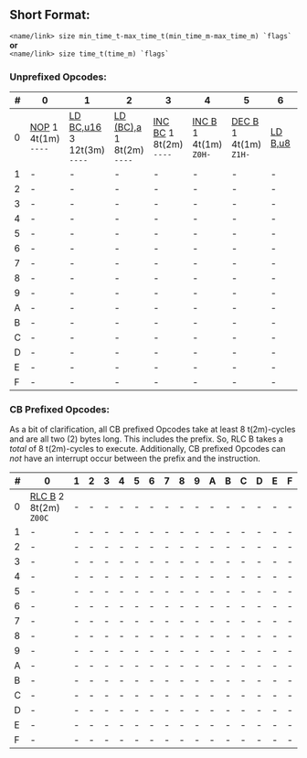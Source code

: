## Short Format:
``<name/link> size min_time_t-max_time_t(min_time_m-max_time_m) `flags` `` **or**  
``<name/link> size time_t(time_m) `flags` ``
### Unprefixed Opcodes:

|#|0|1|2|3|4|5|6|7|8|9|A|B|C|D|E|F|
|-|-|-|-|-|-|-|-|-|-|-|-|-|-|-|-|-|
|0|[NOP](nm/NOP) 1 4t(1m) `----`|[LD BC,u16](nm/LDBC,u16) 3 12t(3m) `----`|[LD (BC),a](nm/LD(BC),a) 1 8t(2m) `----`|[INC BC](nm/INCBC) 1 8t(2m) `----`|[INC B](nm/INCB) 1 4t(1m) `Z0H-`|[DEC B](nm/DECB) 1 4t(1m) `Z1H-`|[LD B,u8](LDBu8) |-|-|-|-|-|-|-|-|-|
|1|-|-|-|-|-|-|-|-|-|-|-|-|-|-|-|-|
|2|-|-|-|-|-|-|-|-|-|-|-|-|-|-|-|-|
|3|-|-|-|-|-|-|-|-|-|-|-|-|-|-|-|-|
|4|-|-|-|-|-|-|-|-|-|-|-|-|-|-|-|-|
|5|-|-|-|-|-|-|-|-|-|-|-|-|-|-|-|-|
|6|-|-|-|-|-|-|-|-|-|-|-|-|-|-|-|-|
|7|-|-|-|-|-|-|-|-|-|-|-|-|-|-|-|-|
|8|-|-|-|-|-|-|-|-|-|-|-|-|-|-|-|-|
|9|-|-|-|-|-|-|-|-|-|-|-|-|-|-|-|-|
|A|-|-|-|-|-|-|-|-|-|-|-|-|-|-|-|-|
|B|-|-|-|-|-|-|-|-|-|-|-|-|-|-|-|-|
|C|-|-|-|-|-|-|-|-|-|-|-|-|-|-|-|-|
|D|-|-|-|-|-|-|-|-|-|-|-|-|-|-|-|-|
|E|-|-|-|-|-|-|-|-|-|-|-|-|-|-|-|-|
|F|-|-|-|-|-|-|-|-|-|-|-|-|-|-|-|-|

### CB Prefixed Opcodes:
As a bit of clarification, all CB prefixed Opcodes take at least 8 t(2m)-cycles and are all two (2) bytes long. This includes the prefix. So, RLC B takes a _total_ of 8 t(2m)-cycles to execute. Additionally, CB prefixed Opcodes can _not_ have an interrupt occur between the prefix and the instruction.

|#|0|1|2|3|4|5|6|7|8|9|A|B|C|D|E|F|
|-|-|-|-|-|-|-|-|-|-|-|-|-|-|-|-|-|
|0|[RLC B](cb/RLCB) 2 8t(2m) `Z00C`|-|-|-|-|-|-|-|-|-|-|-|-|-|-|-|
|1|-|-|-|-|-|-|-|-|-|-|-|-|-|-|-|-|
|2|-|-|-|-|-|-|-|-|-|-|-|-|-|-|-|-|
|3|-|-|-|-|-|-|-|-|-|-|-|-|-|-|-|-|
|4|-|-|-|-|-|-|-|-|-|-|-|-|-|-|-|-|
|5|-|-|-|-|-|-|-|-|-|-|-|-|-|-|-|-|
|6|-|-|-|-|-|-|-|-|-|-|-|-|-|-|-|-|
|7|-|-|-|-|-|-|-|-|-|-|-|-|-|-|-|-|
|8|-|-|-|-|-|-|-|-|-|-|-|-|-|-|-|-|
|9|-|-|-|-|-|-|-|-|-|-|-|-|-|-|-|-|
|A|-|-|-|-|-|-|-|-|-|-|-|-|-|-|-|-|
|B|-|-|-|-|-|-|-|-|-|-|-|-|-|-|-|-|
|C|-|-|-|-|-|-|-|-|-|-|-|-|-|-|-|-|
|D|-|-|-|-|-|-|-|-|-|-|-|-|-|-|-|-|
|E|-|-|-|-|-|-|-|-|-|-|-|-|-|-|-|-|
|F|-|-|-|-|-|-|-|-|-|-|-|-|-|-|-|-|
